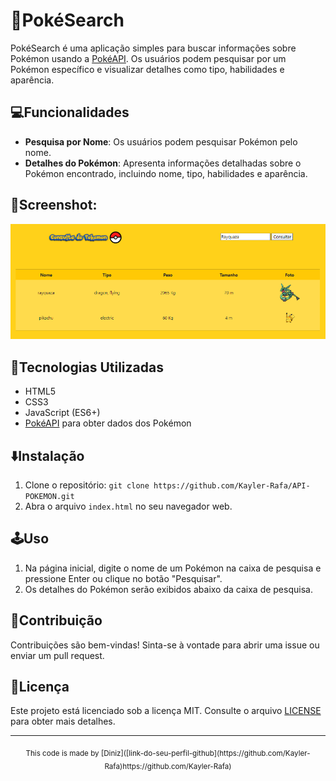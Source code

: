 # 🔎PokéSearch

PokéSearch é uma aplicação simples para buscar informações sobre Pokémon usando a [PokéAPI](https://pokeapi.co/). Os usuários podem pesquisar por um Pokémon específico e visualizar detalhes como tipo, habilidades e aparência.

## 💻Funcionalidades

- **Pesquisa por Nome**: Os usuários podem pesquisar Pokémon pelo nome.
- **Detalhes do Pokémon**: Apresenta informações detalhadas sobre o Pokémon encontrado, incluindo nome, tipo, habilidades e aparência.

## 📸Screenshot:

![alt text](screenshot.png)

## 🔧Tecnologias Utilizadas

- HTML5
- CSS3
- JavaScript (ES6+)
- [PokéAPI](https://pokeapi.co/) para obter dados dos Pokémon

## ⬇️Instalação

1. Clone o repositório: `git clone https://github.com/Kayler-Rafa/API-POKEMON.git`
2. Abra o arquivo `index.html` no seu navegador web.

## 🕹️Uso

1. Na página inicial, digite o nome de um Pokémon na caixa de pesquisa e pressione Enter ou clique no botão "Pesquisar".
2. Os detalhes do Pokémon serão exibidos abaixo da caixa de pesquisa.

## 🤝Contribuição

Contribuições são bem-vindas! Sinta-se à vontade para abrir uma issue ou enviar um pull request.

## 📧Licença

Este projeto está licenciado sob a licença MIT. Consulte o arquivo [LICENSE](LICENSE) para obter mais detalhes.

---

<div align="center">
  <sub>This code is made by [Diniz]([link-do-seu-perfil-github](https://github.com/Kayler-Rafa)https://github.com/Kayler-Rafa)</sub>
</div>
